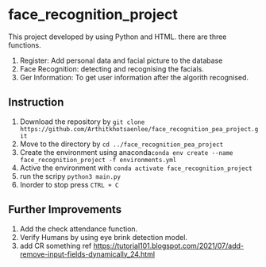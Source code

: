 # face_recognition_project
This project developed by using Python and HTML.
there are three functions.
1. Register: Add personal data and facial picture to the database
2. Face Recognition: detecting and recognising the facials.
3. Ger Information: To get user information after the algorith recognised.
## Instruction
1. Download the repository by `git clone https://github.com/Arthitkhotsaenlee/face_recognition_pea_project.git`
2. Move to the directory by `cd ../face_recognition_pea_project`
3. Create the environment using anaconda`conda env create --name face_recognition_project -f environments.yml`
4. Active the environment with `conda activate face_recognition_project`
5. run the scripy `python3 main.py`
6. Inorder to stop press `CTRL + C`
## Further Improvements
1. Add the check attendance function.
2. Verify Humans by using eye brink detection model.
3. add CR something ref https://tutorial101.blogspot.com/2021/07/add-remove-input-fields-dynamically_24.html
